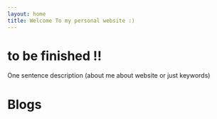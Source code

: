 ```yaml
---
layout: home
title: Welcome To my personal website :)
---
```

<!-- index.md works equivalently as index.html file. In worst case we can generate html file from markdown file
seems blog always present in index page and main url also always points to index page(https://taodfang.github.io)
  -->

# to be finished !!
One sentence description (about me about website or just keywords)


# Blogs
